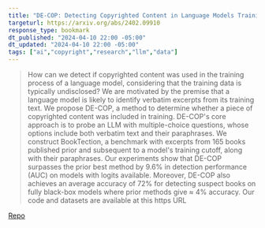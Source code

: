 ```yaml
---
title: "DE-COP: Detecting Copyrighted Content in Language Models Training Data"
targeturl: https://arxiv.org/abs/2402.09910
response_type: bookmark
dt_published: "2024-04-10 22:00 -05:00"
dt_updated: "2024-04-10 22:00 -05:00"
tags: ["ai","copyright","research","llm","data"]
---
```


> How can we detect if copyrighted content was used in the training process of a language model, considering that the training data is typically undisclosed? We are motivated by the premise that a language model is likely to identify verbatim excerpts from its training text. We propose DE-COP, a method to determine whether a piece of copyrighted content was included in training. DE-COP's core approach is to probe an LLM with multiple-choice questions, whose options include both verbatim text and their paraphrases. We construct BookTection, a benchmark with excerpts from 165 books published prior and subsequent to a model's training cutoff, along with their paraphrases. Our experiments show that DE-COP surpasses the prior best method by 9.6% in detection performance (AUC) on models with logits available. Moreover, DE-COP also achieves an average accuracy of 72% for detecting suspect books on fully black-box models where prior methods give ≈ 4% accuracy. Our code and datasets are available at this https URL

[Repo](https://github.com/avduarte333/DE-COP_Method)